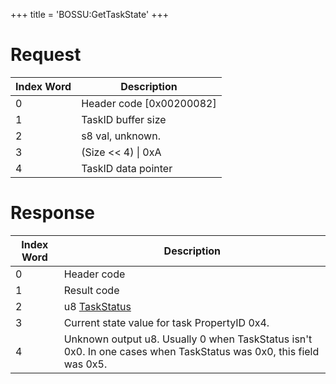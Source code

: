 +++
title = 'BOSSU:GetTaskState'
+++

# Request

| Index Word | Description                |
|------------|----------------------------|
| 0          | Header code \[0x00200082\] |
| 1          | TaskID buffer size         |
| 2          | s8 val, unknown.           |
| 3          | (Size \<\< 4) \| 0xA       |
| 4          | TaskID data pointer        |

# Response

| Index Word | Description                                                                                                       |
|------------|-------------------------------------------------------------------------------------------------------------------|
| 0          | Header code                                                                                                       |
| 1          | Result code                                                                                                       |
| 2          | u8 [TaskStatus](BOSS_Services "wikilink")                                                                         |
| 3          | Current state value for task PropertyID 0x4.                                                                      |
| 4          | Unknown output u8. Usually 0 when TaskStatus isn't 0x0. In one cases when TaskStatus was 0x0, this field was 0x5. |
